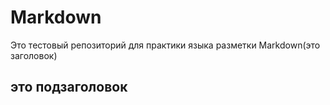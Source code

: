 # Markdown

Это тестовый репозиторий для практики языка разметки Markdown(это заголовок)

это подзаголовок
----------------
